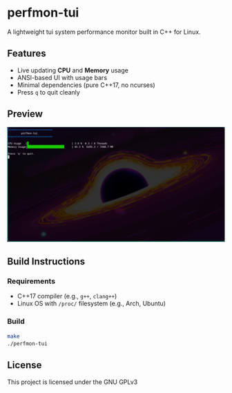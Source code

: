 # perfmon-tui

A lightweight tui system performance monitor built in C++ for Linux.

## Features

- Live updating **CPU** and **Memory** usage
- ANSI-based UI with usage bars
- Minimal dependencies (pure C++17, no ncurses)
- Press `q` to quit cleanly

## Preview

![perfmon-tui screenshot](screenshot.png)

## Build Instructions

### Requirements

- C++17 compiler (e.g., `g++`, `clang++`)
- Linux OS with `/proc/` filesystem (e.g., Arch, Ubuntu)

### Build

```bash
make
./perfmon-tui
```
## License
  This project is licensed under the GNU GPLv3
